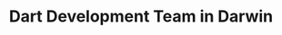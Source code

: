 ---
title: Dart Development Team in Darwin
permalink: /landings/locations/darwin/developer/dart
technology: Dart
location: Darwin
---
